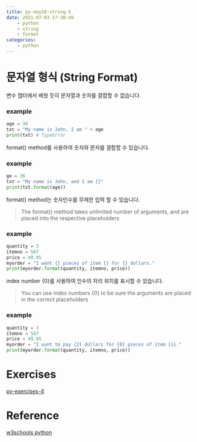 ```yaml
---
title: py-day10-string-5
date: 2021-07-03 17:30:49
    - python 
    - string
    - format
categories: 
    - python
---
```


# 문자열 형식 (String Format)
변수 챕터에서 배웠 듯이 문자열과 숫자를 결합할 수 없습니다.

### example
``` python
age = 36
txt = "My name is John, I am " + age
print(txt) # TypeError
```

format() method를 사용하여 숫자와 문자를 결합할 수 있습니다. 

### example
``` python
ge = 36
txt = "My name is John, and I am {}"
print(txt.format(age))
```

format() method는 숫자인수를 무제한 입력 할 수 있습니다. 
> The format() method takes unlimited number of arguments, and are placed into the respective placeholders

### example
``` python
quantity = 3
itemno = 567
price = 49.95
myorder = "I want {} pieces of item {} for {} dollars."
print(myorder.format(quantity, itemno, price))
```

index number {0}를 사용하여 인수의 자리 위치를 표시할 수 있습니다.
>You can use index numbers {0} to be sure the arguments are placed in the correct placeholders

### example
``` python
quantity = 3
itemno = 567
price = 49.95
myorder = "I want to pay {2} dollars for {0} pieces of item {1}."
print(myorder.format(quantity, itemno, price))
```

# Exercises
[py-exercises-4](https://wontaejang.github.io/2021/07/03/py-exercises-4/)

# Reference
[w3schools python](https://www.w3schools.com/python)